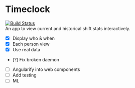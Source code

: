 # Timeclock
[![Build Status](https://travis-ci.com/strangesast/timeclock-vis.svg?branch=master)](https://travis-ci.com/strangesast/timeclock-vis)  
An app to view current and historical shift stats interactively.

- [x] Display who & when
- [x] Each person view
- [x] Use real data
- [?] Fix broken daemon
- [ ] Angularify into web components
- [ ] Add testing
- [ ] ML
